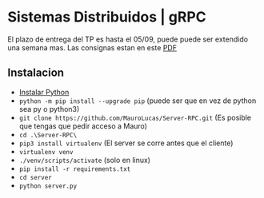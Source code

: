 # Sistemas Distribuidos | gRPC

El plazo de entrega del TP es hasta el 05/09, puede puede ser extendido una semana mas. Las consignas estan en este [PDF](https://drive.google.com/file/d/1bnzmNa9q-rOXIRGmKE1DZOYYAykm50jU/view?usp=sharing)

## Instalacion

- [Instalar Python](https://www.python.org/ftp/python/3.11.5/python-3.11.5-amd64.exe)
- `python -m pip install --upgrade pip` (puede ser que en vez de python sea py o python3)
- `git clone https://github.com/MauroLucas/Server-RPC.git` (Es posible que tengas que pedir acceso a Mauro)
- `cd .\Server-RPC\`
- `pip3 install virtualenv` (El server se corre antes que el cliente)
- `virtualenv venv`
- `./venv/scripts/activate` (solo en linux)
- `pip install -r requirements.txt`
- `cd server`
- `python server.py`
